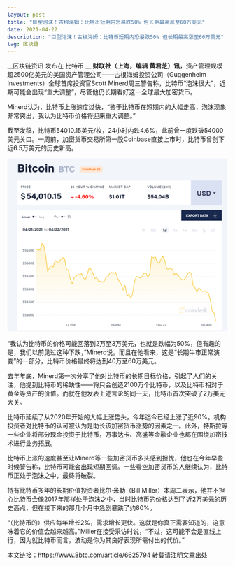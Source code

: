 ```yaml
---
layout: post
title: "巨型泡沫！古根海姆：比特币短期内恐暴跌50% 但长期最高涨至60万美元"
date: 2021-04-22
description: "巨型泡沫！古根海姆：比特币短期内恐暴跌50% 但长期最高涨至60万美元"
tag: 区块链
---   
```


__区块链资讯 发布在 比特币 __
__财联社（上海，编辑 黄君芝）讯__，资产管理规模超2500亿美元的美国资产管理公司——古根海姆投资公司（Guggenheim Investments）全球首席投资官Scott Minerd周三警告称，比特币“泡沫很大”，近期可能会出现“重大调整”，尽管他仍长期看好这一全球最大加密货币。

Minerd认为，比特币上涨速度过快，“鉴于比特币在短期内的大幅走高，泡沫现象非常突出，我认为比特币价格将迎来重大调整。”

截至发稿，比特币54010.15美元/枚，24小时内跌4.6%，此前曾一度跌破54000美元关口。一周前，加密货币交易所第一股Coinbase直接上市时，比特币曾创下近6.5万美元的历史新高。

![](/images/posts/bc/0422.01.jpg)

“我认为比特币的价格可能回落到2万至3万美元，也就是跌幅为50%，但有趣的是，我们以前见过这种下跌，”Minerd说。而且在他看来，这是“长期牛市正常演变”的一部分，比特币价格最终将达到40万至60万美元。

去年年底，Minerd第一次分享了他对比特币的长期目标价格，引起了人们的关注，他提到比特币的稀缺性——将只会创造2100万个比特币，以及比特币相对于黄金等资产的价值。而就在他发表上述言论的同一天，比特币首次突破了2万美元大关。

比特币延续了从2020年开始的大幅上涨势头，今年迄今已经上涨了近90%。机构投资者对比特币的认可被认为是助长该加密货币涨势的因素之一。此外，特斯拉等一些企业将部分现金投资于比特币，万事达卡、高盛等金融企业也都在围绕加密技术进行业务拓展。

比特币上涨的速度甚至让Minerd等一些加密货币多头感到担忧，他也在今年早些时候警告称，比特币可能会出现短期回调。一些看空加密货币的人继续认为，比特币正处于泡沫之中，最终将破裂。

持有比特币多年的长期价值投资者比尔·米勒（Bill Miller）本周二表示，他并不担心比特币会像2017年那样处于泡沫之中，当时比特币的价格达到了近2万美元的历史高点，但在接下来的那几个月中急剧暴跌了约80%。

“（比特币的）供应每年增长2%，需求增长更快。这就是你真正需要知道的，这意味着它的价值会越来越高。”Miller在接受采访时说，“不过，这可能不会是直线上行，因为就比特币而言，波动是你为其良好表现所需付出的代价。”

本文链接：https://www.8btc.com/article/6625794
转载请注明文章出处